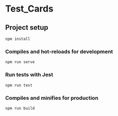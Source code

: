# Test_Cards

## Project setup

```
npm install
```

### Compiles and hot-reloads for development

```
npm run serve
```

### Run tests with Jest

```
npm run test
```

### Compiles and minifies for production

```
npm run build
```
